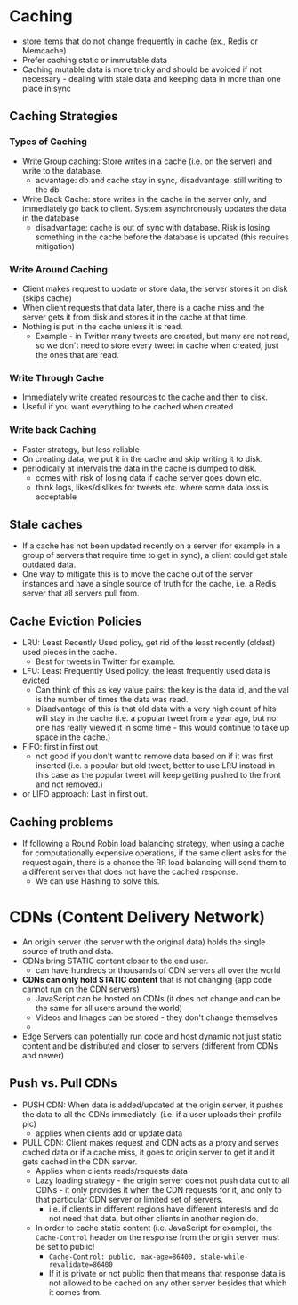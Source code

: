 # Caching

- store items that do not change frequently in cache (ex., Redis or Memcache)
- Prefer caching static or immutable data
- Caching mutable data is more tricky and should be avoided if not necessary - dealing with stale data and keeping data in more than one place in sync

## Caching Strategies

### Types of Caching

- Write Group caching: Store writes in a cache (i.e. on the server) and write to the database.
  - advantage: db and cache stay in sync, disadvantage: still writing to the db
- Write Back Cache: store writes in the cache in the server only, and immediately go back to client. System asynchronously updates the data in the database
  - disadvantage: cache is out of sync with database. Risk is losing something in the cache before the database is updated (this requires mitigation)

### Write Around Caching

- Client makes request to update or store data, the server stores it on disk (skips cache)
- When client requests that data later, there is a cache miss and the server gets it from disk and stores it in the cache at that time.
- Nothing is put in the cache unless it is read.
  - Example - in Twitter many tweets are created, but many are not read, so we don't need to store every tweet in cache when created, just the ones that are read.

### Write Through Cache

- Immediately write created resources to the cache and then to disk.
- Useful if you want everything to be cached when created

### Write back Caching

- Faster strategy, but less reliable
- On creating data, we put it in the cache and skip writing it to disk.
- periodically at intervals the data in the cache is dumped to disk.
  - comes with risk of losing data if cache server goes down etc.
  - think logs, likes/dislikes for tweets etc. where some data loss is acceptable

## Stale caches

- If a cache has not been updated recently on a server (for example in a group of servers that require time to get in sync), a client could get stale outdated data.
- One way to mitigate this is to move the cache out of the server instances and have a single source of truth for the cache, i.e. a Redis server that all servers pull from.

## Cache Eviction Policies

- LRU: Least Recently Used policy, get rid of the least recently (oldest) used pieces in the cache.
  - Best for tweets in Twitter for example.
- LFU: Least Frequently Used policy, the least frequently used data is evicted
  - Can think of this as key value pairs: the key is the data id, and the val is the number of times the data was read.
  - Disadvantage of this is that old data with a very high count of hits will stay in the cache (i.e. a popular tweet from a year ago, but no one has really viewed it in some time - this would continue to take up space in the cache.)
- FIFO: first in first out
  - not good if you don't want to remove data based on if it was first inserted (i.e. a popular but old tweet, better to use LRU instead in this case as the popular tweet will keep getting pushed to the front and not removed.)
- or LIFO approach: Last in first out.

## Caching problems

- If following a Round Robin load balancing strategy, when using a cache for computationally expensive operations, if the same client asks for the request again, there is a chance the RR load balancing will send them to a different server that does not have the cached response.
  - We can use Hashing to solve this.

# CDNs (Content Delivery Network)

- An origin server (the server with the original data) holds the single source of truth and data.
- CDNs bring STATIC content closer to the end user.
  - can have hundreds or thousands of CDN servers all over the world
- **CDNs can only hold STATIC content** that is not changing (app code cannot run on the CDN servers)
  - JavaScript can be hosted on CDNs (it does not change and can be the same for all users around the world)
  - Videos and Images can be stored - they don't change themselves
  -
- Edge Servers can potentially run code and host dynamic not just static content and be distributed and closer to servers (different from CDNs and newer)

## Push vs. Pull CDNs

- PUSH CDN: When data is added/updated at the origin server, it pushes the data to all the CDNs immediately. (i.e. if a user uploads their profile pic)
  - applies when clients add or update data
- PULL CDN: Client makes request and CDN acts as a proxy and serves cached data or if a cache miss, it goes to origin server to get it and it gets cached in the CDN server.
  - Applies when clients reads/requests data
  - Lazy loading strategy - the origin server does not push data out to all CDNs - it only provides it when the CDN requests for it, and only to that particular CDN server or limited set of servers.
    - i.e. if clients in different regions have different interests and do not need that data, but other clients in another region do.
  - In order to cache static content (i.e. JavaScript for example), the `Cache-Control` header on the response from the origin server must be set to public!
    - `Cache-Control: public, max-age=86400, stale-while-revalidate=86400`
    - If it is private or not public then that means that response data is not allowed to be cached on any other server besides that which it comes from.
